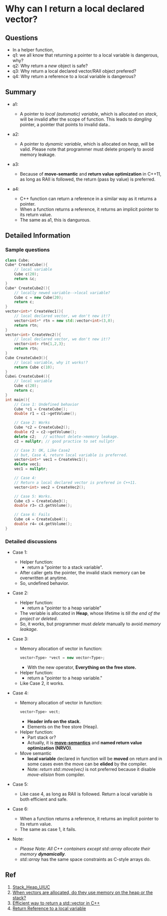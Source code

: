 # Why can I return a local declared vector?

## Questions
- In a helper function,
- q1: we all know that returning a pointer to a local variable is dangerous, why?
- q2: Why return a *new* object is safe?
- q3: Why return a local declared vector/RAII object prefered?
- q4: Why return a reference to a local variable is dangerous?

## Summary
- a1: 
    - A pointer to *local (automatic) variable*, which is allocated on *stack*, will be invalid after the scope of function. This leads to *dangling* pointer, a pointer that points to invalid data.. 

- a2: 
    - A pointer to *dynamic variable*, which is allocated on *heap*, will be valid. Please note that programmer must delete properly to avoid memory leakage.

- a3: 
    - Because of **move-semantic** and **return value optimization** in C++11, as long as RAII is followed, the return (pass by value) is preferred. 

- a4:
    - C++ function can return a reference in a similar way as it returns a pointer.
    - When a function returns a reference, it returns an implicit pointer to its return value.
    - The same as a1, this is dangurous.

## Detailed Information
### Sample questions
~~~c++
class Cube;
Cube* CreateCube(){
    // local variable
    Cube c(20);
    return &c;
}
Cube* CreateCube2(){
    // locally newed variable-->local variable?
    Cube c = new Cube(20); 
    return c; 
}
vector<int>* CreateVec1(){
    // local declared vector, we don't new it!?
    vector<int>* rtn = new std::vector<int>(3,0); 
    return rtn;
}
vector<int> CreateVec2(){
    // local declared vector, we don't new it!?
    vector<int> rtn{1,2,3}; 
    return rtn;
}
Cube CreateCube3(){
    // local variable, why it works!?
    return Cube c(10);
}
Cube& CreateCube4(){
    // local variable
    Cube c(20);
    return c;
}
int main(){
    // Case 1: Undefined behavior
    Cube *c1 = CreateCube();
    double r1 = c1->getVolume(); 

    // Case 2: Works
    Cube *c2 = CreateCube2();
    double r2 = c2->getVolume();     
    delete c2;   // without delete->memory leakage.
    c2 = nullptr; // good practice to set nullptr

    // Case 3: OK, Like Case2
    // but, Case 4, return local variable is preferred.
    vector<int>* vec1 = CreateVec1();  
    delete vec1;
    vec1 = nullptr;  

    // Case 4: 
    // Return a local declared vector is prefered in C++11.
    vector<int> vec2 = CreateVec2();

    // Case 5: Works.
    Cube c3 = CreateCube3();
    double r3= c3.getVolume();

    // Case 6: Fails
    Cube c4 = CreateCube4();
    double r4= c4.getVolume();
}
~~~

### Detailed discussions
- Case 1:
    - Helper function: 
        - return a "pointer to a stack variable".    
    - After caller gets the pointer, the invalid stack memory can be overwritten at anytime.
    - So, undefined behavior.
- Case 2:
    - Helper function:
        - return a "pointer to a heap variable"
    - The veriable is allocated in **Heap**, whose lifetime is *till the end of the project or deleted*.
    - So, it works, but programmer must *delete* manually to avoid *memory leakage*.

- Case 3:  
    - Memory allocation of vector in function:
        ~~~c++
        vector<Type> *vect = new vector<Type>;
        ~~~    
        - With the new operator, **Everything on the free store.**            
    - Helper function:
        - return a "pointer to a heap variable."
    - Like Case 2, it works. 
- Case 4:
    - Memory allocation of vector in function:
        ~~~c++
        vector<Type> vect;
        ~~~
        - **Header info on the stack**. 
        - Elements on the free store (Heap).
    - Helper function:
        - Part stack or?
        - Actually, it is [**move-semantics**](https://stackoverflow.com/questions/15704565/efficient-way-to-return-a-stdvector-in-c) and **named return value optimization (NRVO)**.        
    - Move semantic
        - **local variable** declared in function will be **moved** on return and in some cases even the move can be **elided** by the compiler.
        - Note: *return std::move(vec)* is not preferred because it disable *move-elision* from compiler.
- Case 5: 
    - Like case 4, as long as RAII is followed. Return a local variable is both efficient and safe.
- Case 6:
    - When a function returns a reference, it returns an implicit pointer to its return value.
    - The same as case 1, it fails.

- Note:
    - *Please Note: All C++ containers except *std::array* allocate their memory **dynamically**.*        
    - *std::array* has the same space constraints as C-style arrays do.

## Ref
1. [Stack_Heap_UIUC](https://courses.engr.illinois.edu/cs225/sp2022/resources/stack-heap/)
2. [When vectors are allocated, do they use memory on the heap or the stack?](https://stackoverflow.com/questions/8036474/when-vectors-are-allocated-do-they-use-memory-on-the-heap-or-the-stack)
3. [Efficient way to return a std::vector in C++](https://stackoverflow.com/questions/15704565/efficient-way-to-return-a-stdvector-in-c)
4. [Return Reference to a local variable](https://stackoverflow.com/questions/4643713/c-returning-reference-to-local-variable)